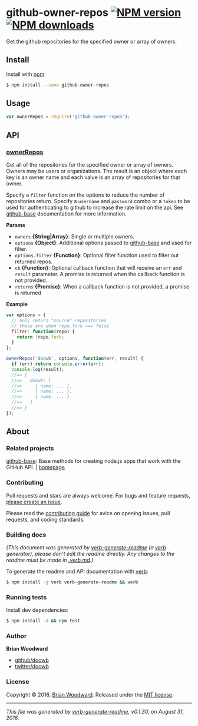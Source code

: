 # github-owner-repos [![NPM version](https://img.shields.io/npm/v/github-owner-repos.svg?style=flat)](https://www.npmjs.com/package/github-owner-repos) [![NPM downloads](https://img.shields.io/npm/dm/github-owner-repos.svg?style=flat)](https://npmjs.org/package/github-owner-repos)

Get the github repositories for the specified owner or array of owners.

## Install

Install with [npm](https://www.npmjs.com/):

```sh
$ npm install --save github-owner-repos
```

## Usage

```js
var ownerRepos = require('github-owner-repos');
```

## API

### [ownerRepos](index.js#L45)

Get all of the repositories for the specified owner or array of owners. Owners may be users or organizations. The result is an object where each key is an owner name and each value is an array of repositories for that owner.

Specify a `filter` function on the options to reduce the number of repositories return.
Specify a `username` and `password` combo or a `token` to be used for authenticating to github
to increase the rate limit on the api. See [github-base](https://github.com/jonschlinkert/github-base) documentation for more information.

**Params**

* `owners` **{String|Array}**: Single or multiple owners.
* `options` **{Object}**: Additional options passed to [github-base](https://github.com/jonschlinkert/github-base) and used for filter.
* `options.filter` **{Function}**: Optional filter function used to filter out returned repos.
* `cb` **{Function}**: Optional callback function that will receive an `err` and `result` parameter. A promise is returned when the callback function is not provided.
* `returns` **{Promise}**: When a callback function is not provided, a promise is returned

**Example**

```js
var options = {
  // only return "source" repositories
  // these are when repo.fork === false
  filter: function(repo) {
    return !repo.fork;
  }
};

ownerRepos('doowb', options, function(err, result) {
  if (err) return console.error(err);
  console.log(result);
  //=> {
  //=>   doowb: [
  //=>     { name: ... },
  //=>     { name: ... },
  //=>     { name: ... }
  //=>   ]
  //=> }
});
```

## About

### Related projects

[github-base](https://www.npmjs.com/package/github-base): Base methods for creating node.js apps that work with the GitHub API. | [homepage](https://github.com/jonschlinkert/github-base "Base methods for creating node.js apps that work with the GitHub API.")

### Contributing

Pull requests and stars are always welcome. For bugs and feature requests, [please create an issue](../../issues/new).

Please read the [contributing guide](contributing.md) for avice on opening issues, pull requests, and coding standards.

### Building docs

_(This document was generated by [verb-generate-readme](https://github.com/verbose/verb-generate-readme) (a [verb](https://github.com/verbose/verb) generator), please don't edit the readme directly. Any changes to the readme must be made in [.verb.md](.verb.md).)_

To generate the readme and API documentation with [verb](https://github.com/verbose/verb):

```sh
$ npm install -g verb verb-generate-readme && verb
```

### Running tests

Install dev dependencies:

```sh
$ npm install -d && npm test
```

### Author

**Brian Woodward**

* [github/doowb](https://github.com/doowb)
* [twitter/doowb](http://twitter.com/doowb)

### License

Copyright © 2016, [Brian Woodward](https://github.com/doowb).
Released under the [MIT license](https://github.com/doowb/github-owner-repos/blob/master/LICENSE).

***

_This file was generated by [verb-generate-readme](https://github.com/verbose/verb-generate-readme), v0.1.30, on August 31, 2016._
